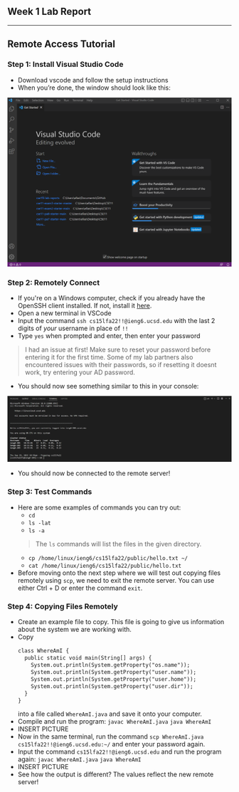 ## Week 1 Lab Report
---

## Remote Access Tutorial

### Step 1: Install Visual Studio Code

- Download vscode and follow the setup instructions
- When you’re done, the window should look like this:

![Image 1](vscodestartermenu.png)

### Step 2: Remotely Connect

- If you're on a Windows computer, check if you already have the OpenSSH client installed. If not, install it [here](https://learn.microsoft.com/en-us/windows-server/administration/openssh/openssh_install_firstuse?tabs=gui).
- Open a new terminal in VSCode
- Input the command `ssh cs15lfa22!!@ieng6.ucsd.edu` with the last 2 digits of *your* username in place of `!!`
- Type `yes` when prompted and enter, then enter your password
> I had an issue at first! Make sure to reset your password before entering it for the first time. Some of my lab partners also encountered issues with their passwords, so if resetting it doesnt work, try entering your AD password.
- You should now see something similar to this in your console:

![Image 2](sshlogin.png)

- You should now be connected to the remote server!

### Step 3: Test Commands

- Here are some examples of commands you can try out:
  - `cd`
  - `ls -lat`
  - `ls -a` 
  > The `ls` commands will list the files in the given directory.
  - `cp /home/linux/ieng6/cs15lfa22/public/hello.txt ~/`
  - `cat /home/linux/ieng6/cs15lfa22/public/hello.txt`
- Before moving onto the next step where we will test out copying files remotely using `scp`, we need to exit the remote server. You can use either Ctrl + D or enter the command `exit`.

### Step 4: Copying Files Remotely

- Create an example file to copy. This file is going to give us information about the system we are working with.
- Copy
  ```
  class WhereAmI {
    public static void main(String[] args) {
      System.out.println(System.getProperty("os.name"));
      System.out.println(System.getProperty("user.name"));
      System.out.println(System.getProperty("user.home"));
      System.out.println(System.getProperty("user.dir"));
    }
  }
  ```
  into a file called `WhereAmI.java` and save it onto your computer.
- Compile and run the program:
  `javac WhereAmI.java`
  `java WhereAmI`
- INSERT PICTURE
- Now in the same terminal, run the command `scp WhereAmI.java cs15lfa22!!@ieng6.ucsd.edu:~/` and enter your password again.
- Input the command `cs15lfa22!!@ieng6.ucsd.edu` and run the program again:
  `javac WhereAmI.java`
  `java WhereAmI`
- INSERT PICTURE
- See how the output is different? The values reflect the new remote server!


